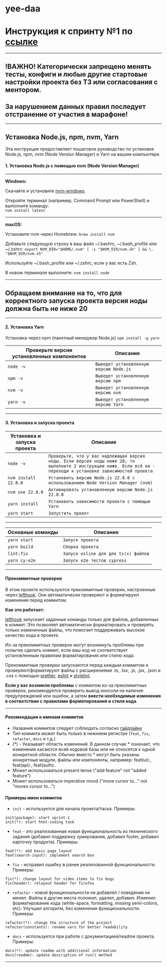 # yee-daa

# Инструкция к спринту №1 по [ссылке](https://docs.google.com/document/d/1vSGtJuYk6slnhuR9ffkaThWPa47N0UcMINFEeCtu2v4/edit?tab=t.0#heading=h.gjdgxs)

---

## !ВАЖНО! Категорически запрещено менять тесты, конфиги и любые другие стартовые настройки проекта без ТЗ или согласования с ментором.

## За нарушением данных правил последует отстранение от участия в марафоне!

---

## Установка Node.js, npm, nvm, Yarn

Эта инструкция предоставляет пошаговое руководство по установке Node.js, npm, nvm (Node Version Manager) и Yarn на вашем компьютере.

#### 1. Установка Node.js с помощью nvm (Node Version Manager)

---

**Windows:**

Скачайте и установите [nvm-windows](https://github.com/coreybutler/nvm-windows).

Откройте терминал (например, Command Prompt или PowerShell) и выполните команду:<br>
`nvm install latest`

---

**macOS:**

Установите nvm через Homebrew:
`brew install nvm`

Добавьте следующую строку в ваш файл ~/.bashrc, ~/.bash_profile или ~/.zshrc:
`export NVM_DIR="$HOME/.nvm" [ -s "$NVM_DIR/nvm.sh" ] && \. "$NVM_DIR/nvm.sh"`

Используйте ~/.bash_profile или ~/.zshrc, если у вас есть Zsh.

В новом терминале выполните:
`nvm install node`

---

## Обращаем внимание на то, что для корректного запуска проекта версия ноды должна быть не ниже 20

---

#### 2. Установка Yarn

Установка через npm (пакетный менеджер Node.js)
`npm install -g yarn`

| Проверьте версии установленных компонентов | Описание                               |
| ------------------------------------------ | -------------------------------------- |
| `node -v`                                  | `Выведет установленную версию Node.js` |
| `npm -v`                                   | `Выведет установленную версию npm`     |
| `nvm -v`                                   | `Выведет установленную версию nvm`     |
| `yarn -v`                                  | `Выведет установленную версию Yarn`    |

---

#### 3. Установка и запуска проекта

| Установка и запуска проекта | Описание                                                                                                                                                         |
|-----------------------------|------------------------------------------------------------------------------------------------------------------------------------------------------------------|
| `node -v`                   | `Проверьте, что у вас надлежащая версия ноды. Если версия ноды ниже 20, то выполните 2 инструкции ниже. Если всё ок - переходи к установке зависимостей проекта` |
| `nvm install 22.8.0`        | `Установить версию Node.js 22.8.0 с использованием Node Version Manager (nvm)`                                                                                   |
| `nvm use 22.8.0`            | `Активировать установленную версию Node.js 22.8.0`                                                                                                               |
| `yarn install`              | `Установить зависимости проекта с помощью Yarn`                                                                                                                  |
| `yarn start`                | `Запустить проект`                                                                                                                                               |

---

| Основные команды | Описание                             |
|------------------|--------------------------------------|
| `yarn start`     | `Запуск проекта`                     |
| `yarn build`     | `Сборка проекта`                     |
| `lint:fix`       | `Запуск esline для для ts(x) файлов` |
| `yarn cy:e2e`    | `Запуск e2e тестов cypress`          |

---

#### Прекоммитные проверки

В этом проекте используются прекоммитные проверки, настроенные через [lefthook](https://www.npmjs.com/package/lefthook). Они автоматически проверяют и форматируют изменения перед коммитом.

**Как это работает:**

[lefthook](https://www.npmjs.com/package/lefthook) запускает заданные команды только для файлов, добавленных в коммит. Это позволяет автоматически форматировать и проверять только измененные файлы, что помогает поддерживать высокое качество кода в проекте.

Из-за прекоммитных проверок могут возникнуть проблемы при попытке сделать коммит, если ваш код не соответствует установленным правилам форматирования или стилю кода.

Прекоммитные проверки запускаются перед каждым коммитом и проверяют/форматируют файлы с расширениями .ts, .tsx, .js, .jsx, .json и .css с помощью [prettier](https://classic.yarnpkg.com/en/package/prettier), [eslint](https://classic.yarnpkg.com/en/package/eslint) и [stylelint](https://classic.yarnpkg.com/en/package/stylelint).

**Если у вас возникли проблемы** с коммитом из-за прекоммитных проверок, рекомендуется проверить вывод консоли на наличие предупреждений или ошибок, а затем **внести необходимые изменения в соответствии с правилами форматирования и стиля кода**.

---

#### Рекомендации к именам коммитов

-   Названия коммитов следует соблюдать согласно [гайдлайну](https://www.conventionalcommits.org/en/v1.0.0/)
-   Тип коммита может быть только в нижнием регистре (`feat`, `fix`, `refactor`, `docs` и т.д.)
-   (*) - Указывает область изменений.
    В данном случае * означает, что изменения касаются всей кодовой базы или не относятся к одной конкретной области.
    Обычно вместо * могут быть указаны конкретные модули, файлы или компоненты, например: feat(ui):, feat(api):, feat(auth):.
-   Может использоваться present tense ("add feature" not "added feature")
-   Может использоваться imperative mood ("move cursor to..." not "moves cursor to...")

#### Примеры имен коммитов

-   `init` - используется для начала проекта/таска. Примеры:

```
init(package): start sprint-1
init(*): start html-coding task
```

-   `feat` - это реализованная новая функциональность из технического задания (добавил поддержку зумирования, добавил footer, добавил карточку продукта). Примеры:

```
feat(*): add basic page layout
feat(search-input): implement search box
```

-   `fix` - исправил ошибку в ранее реализованной функциональности. Примеры:

```
fix(*): change layout for video items to fix bugs
fix(header): relayout header for firefox
```

-   `refactor` - новой функциональности не добавлял / поведения не менял. Файлы в другие места положил, удалил, добавил. Изменил форматирование кода (white-space, formatting, missing semi-colons, etc). Улучшил алгоритм, без изменения функциональности. Примеры:

```
refactor(*): change the structure of the project
refactor(constants): rename vars for better readability
```

-   `docs` - используется при работе с документацией/readme проекта. Примеры:

```
docs(*): update readme with additional information
docs(readme): update description of run() method
```

---
